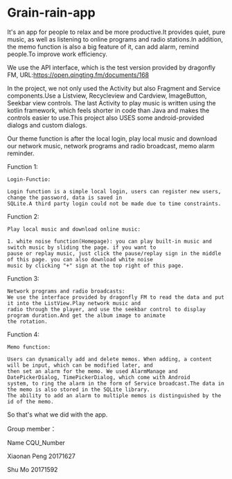 # Grain-rain-app
It's an app for people to relax and be more productive.It provides quiet, pure music, as well as listening to 
online programs and radio stations.In addition, the memo function is also a big feature of it, can add alarm, 
remind people.To improve work efficiency.

We use the API interface, which is the test version provided by dragonfly FM, 
URL:https://open.qingting.fm/documents/168

In the project, we not only used the Activity but also Fragment and Service components.Use a Listview, Recycleview 
and Cardview, ImageButton, Seekbar view controls. The last Activity to play music is written using the kotlin 
framework, which feels shorter in code than Java and makes the controls easier to use.This project also USES some 
android-provided dialogs and custom dialogs.

Our theme function is after the local login, play local music and download our network music, network programs and 
radio broadcast, memo alarm reminder.

Function 1:

    Login-Functio:
    
    Login function is a simple local login, users can register new users, change the password, data is saved in 
    SQLite.A third party login could not be made due to time constraints.
  
Function 2:

    Play local music and download online music:
    
    1. white noise function(Homepage): you can play built-in music and switch music by sliding the page. if you want to 
    pause or replay music, just click the pause/replay sign in the middle of this page. you can also download white noise 
    music by clicking "+" sign at the top right of this page.
    
Function 3:

    Network programs and radio broadcasts:
    We use the interface provided by dragonfly FM to read the data and put it into the ListView.Play network music and 
    radio through the player, and use the seekbar control to display program duration.And get the album image to animate 
    the rotation.
    
Function 4:

    Memo function:
    
    Users can dynamically add and delete memos. When adding, a content will be input, which can be modified later, and 
    then set an alarm for the memo. We used AlarmManage and DatePickerDialog, TimePickerDialog, which come with Android 
    system, to ring the alarm in the form of Service broadcast.The data in the memo is also stored in the SQLite library.
    The ability to add an alarm to multiple memos is distinguished by the id of the memo.
    
So that's what we did with the app.

Group member：

 Name                  CQU_Number
 
 Xiaonan Peng          20171627
 
 Shu Mo                20171592

    
